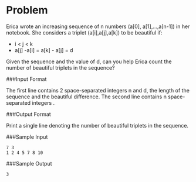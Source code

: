 # Problem

Erica wrote an increasing sequence of n numbers (a[0], a[1],...,a[n-1]) in her notebook. She considers a triplet (a[i],a[j],a[k]) to be beautiful if:
- i < j < k
- a[j] -a[i] = a[k] - a[j] = d

Given the sequence and the value of d, can you help Erica count the number of beautiful triplets in the sequence?

###Input Format

The first line contains 2 space-separated integers n and d, the length of the sequence and the beautiful difference.
The second line contains n space-separated integers .

###Output Format

Print a single line denoting the number of beautiful triplets in the sequence.

###Sample Input
```
7 3
1 2 4 5 7 8 10
```
###Sample Output
```
3
```